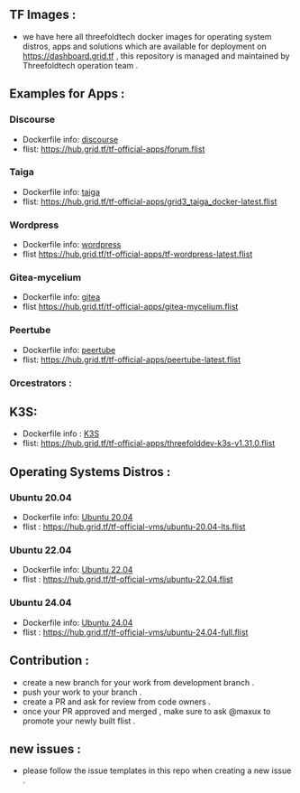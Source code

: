 ## TF Images : 

- we have here all threefoldtech docker images for operating system distros, apps and solutions which are available for deployment on https://dashboard.grid.tf , this repository is managed and maintained by Threefoldtech operation team .

## Examples for Apps :

### Discourse 
- Dockerfile info: [discourse](./tfgrid3/forum-3/README.md)
- flist: https://hub.grid.tf/tf-official-apps/forum.flist

### Taiga
- Dockerfile info: [taiga](./tfgrid3/taiga/README.md)
- flist: https://hub.grid.tf/tf-official-apps/grid3_taiga_docker-latest.flist

### Wordpress
- Dockerfile info: [wordpress](./tfgrid3/wordpress/README.md)
- flist https://hub.grid.tf/tf-official-apps/tf-wordpress-latest.flist

### Gitea-mycelium
- Dockerfile info: [gitea](./tfgrid3/gitea_mycelium/README.md)
- flist https://hub.grid.tf/tf-official-apps/gitea-mycelium.flist

### Peertube

- Dockerfile info: [peertube](./tfgrid3/peertube/README.md)
- flist: https://hub.grid.tf/tf-official-apps/peertube-latest.flist

### Orcestrators : 

## K3S:
- Dockerfile info : [K3S](./tfgrid3/k3s/README.md)
- flist: https://hub.grid.tf/tf-official-apps/threefolddev-k3s-v1.31.0.flist

## Operating Systems Distros :

### Ubuntu 20.04
- Dockerfile info: [Ubuntu 20.04](./tfgrid3/ubuntu20.04/README.md)
- flist : https://hub.grid.tf/tf-official-vms/ubuntu-20.04-lts.flist

### Ubuntu 22.04
- Dockerfile info: [Ubuntu 22.04](./tfgrid3/ubuntu22.04/fullvm/README.md)
- flist : https://hub.grid.tf/tf-official-vms/ubuntu-22.04.flist

### Ubuntu 24.04 
- Dockerfile info: [Ubuntu 24.04](.//tfgrid3/ubuntu24.04/fullvm/README.md)
- flist : https://hub.grid.tf/tf-official-vms/ubuntu-24.04-full.flist

## Contribution : 

- create a new branch for your work from development branch .
- push your work to your branch .
- create a PR and ask for review from code owners . 
- once your PR approved and merged , make sure to ask @maxux to promote your newly built flist . 
## new issues :

- please follow the issue templates in this repo when creating a new issue .